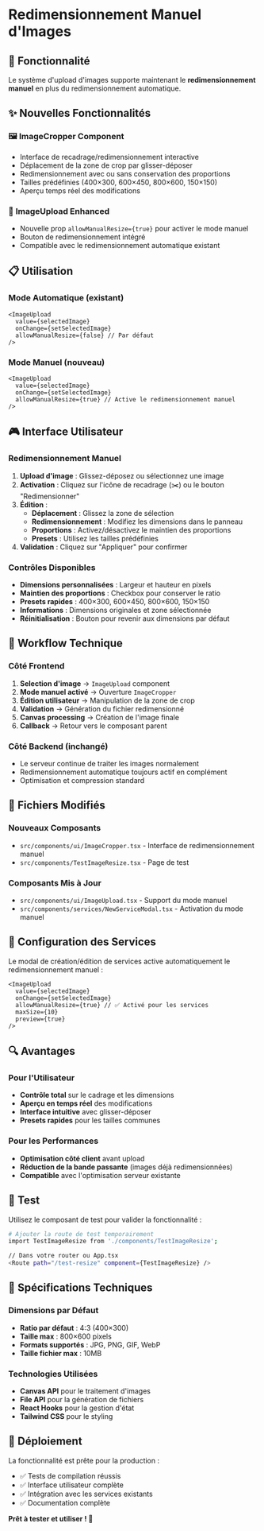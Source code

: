 # Redimensionnement Manuel d'Images

## 🎯 Fonctionnalité

Le système d'upload d'images supporte maintenant le **redimensionnement manuel** en plus du redimensionnement automatique.

## ✨ Nouvelles Fonctionnalités

### 🖼️ **ImageCropper Component**
- Interface de recadrage/redimensionnement interactive
- Déplacement de la zone de crop par glisser-déposer
- Redimensionnement avec ou sans conservation des proportions
- Tailles prédéfinies (400×300, 600×450, 800×600, 150×150)
- Aperçu temps réel des modifications

### 🔧 **ImageUpload Enhanced**
- Nouvelle prop `allowManualResize={true}` pour activer le mode manuel
- Bouton de redimensionnement intégré
- Compatible avec le redimensionnement automatique existant

## 📋 Utilisation

### Mode Automatique (existant)
```tsx
<ImageUpload
  value={selectedImage}
  onChange={setSelectedImage}
  allowManualResize={false} // Par défaut
/>
```

### Mode Manuel (nouveau)
```tsx
<ImageUpload
  value={selectedImage}
  onChange={setSelectedImage}
  allowManualResize={true} // Active le redimensionnement manuel
/>
```

## 🎮 Interface Utilisateur

### Redimensionnement Manuel
1. **Upload d'image** : Glissez-déposez ou sélectionnez une image
2. **Activation** : Cliquez sur l'icône de recadrage (✂️) ou le bouton "Redimensionner"
3. **Édition** :
   - **Déplacement** : Glissez la zone de sélection
   - **Redimensionnement** : Modifiez les dimensions dans le panneau
   - **Proportions** : Activez/désactivez le maintien des proportions
   - **Presets** : Utilisez les tailles prédéfinies
4. **Validation** : Cliquez sur "Appliquer" pour confirmer

### Contrôles Disponibles
- **Dimensions personnalisées** : Largeur et hauteur en pixels
- **Maintien des proportions** : Checkbox pour conserver le ratio
- **Presets rapides** : 400×300, 600×450, 800×600, 150×150
- **Informations** : Dimensions originales et zone sélectionnée
- **Réinitialisation** : Bouton pour revenir aux dimensions par défaut

## 🔄 Workflow Technique

### Côté Frontend
1. **Selection d'image** → `ImageUpload` component
2. **Mode manuel activé** → Ouverture `ImageCropper`
3. **Édition utilisateur** → Manipulation de la zone de crop
4. **Validation** → Génération du fichier redimensionné
5. **Canvas processing** → Création de l'image finale
6. **Callback** → Retour vers le composant parent

### Côté Backend (inchangé)
- Le serveur continue de traiter les images normalement
- Redimensionnement automatique toujours actif en complément
- Optimisation et compression standard

## 📁 Fichiers Modifiés

### Nouveaux Composants
- `src/components/ui/ImageCropper.tsx` - Interface de redimensionnement manuel
- `src/components/TestImageResize.tsx` - Page de test

### Composants Mis à Jour
- `src/components/ui/ImageUpload.tsx` - Support du mode manuel
- `src/components/services/NewServiceModal.tsx` - Activation du mode manuel

## 🎨 Configuration des Services

Le modal de création/édition de services active automatiquement le redimensionnement manuel :

```tsx
<ImageUpload
  value={selectedImage}
  onChange={setSelectedImage}
  allowManualResize={true} // ✅ Activé pour les services
  maxSize={10}
  preview={true}
/>
```

## 🔍 Avantages

### Pour l'Utilisateur
- **Contrôle total** sur le cadrage et les dimensions
- **Aperçu en temps réel** des modifications
- **Interface intuitive** avec glisser-déposer
- **Presets rapides** pour les tailles communes

### Pour les Performances
- **Optimisation côté client** avant upload
- **Réduction de la bande passante** (images déjà redimensionnées)
- **Compatible** avec l'optimisation serveur existante

## 🧪 Test

Utilisez le composant de test pour valider la fonctionnalité :

```bash
# Ajouter la route de test temporairement
import TestImageResize from './components/TestImageResize';

// Dans votre router ou App.tsx
<Route path="/test-resize" component={TestImageResize} />
```

## 📐 Spécifications Techniques

### Dimensions par Défaut
- **Ratio par défaut** : 4:3 (400×300)
- **Taille max** : 800×600 pixels
- **Formats supportés** : JPG, PNG, GIF, WebP
- **Taille fichier max** : 10MB

### Technologies Utilisées
- **Canvas API** pour le traitement d'images
- **File API** pour la génération de fichiers
- **React Hooks** pour la gestion d'état
- **Tailwind CSS** pour le styling

## 🚀 Déploiement

La fonctionnalité est prête pour la production :
- ✅ Tests de compilation réussis
- ✅ Interface utilisateur complète
- ✅ Intégration avec les services existants
- ✅ Documentation complète

**Prêt à tester et utiliser ! 🎉**
